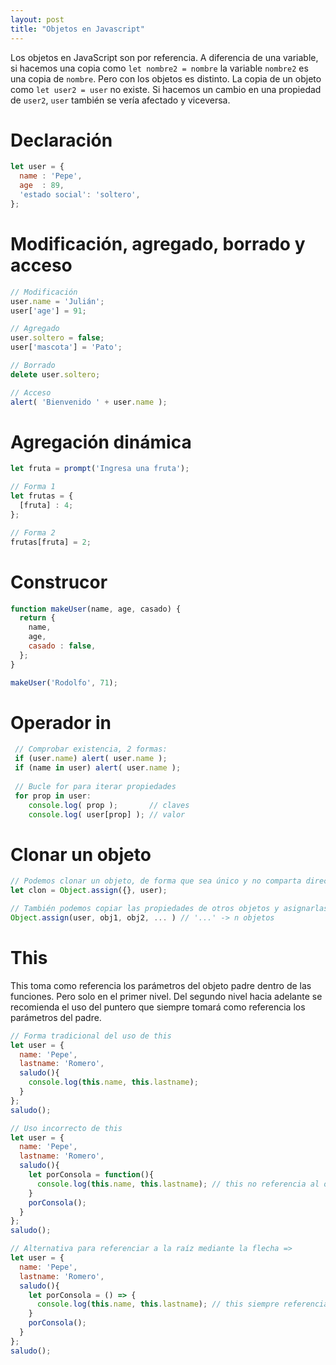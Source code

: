 ```yaml
---
layout: post
title: "Objetos en Javascript"
---
```


Los objetos en JavaScript son por referencia. A diferencia de una variable, si hacemos una copia como `let nombre2 = nombre` la variable `nombre2` es una copia de `nombre`.
Pero con los objetos es distinto. La copia de un objeto como `let user2 = user` no existe. Si hacemos un cambio en una propiedad de `user2`, `user` también se vería afectado
y viceversa.

# Declaración
```js
let user = {
  name : 'Pepe',
  age  : 89,
  'estado social': 'soltero',
};
```

# Modificación, agregado, borrado y acceso
```js
// Modificación
user.name = 'Julián';
user['age'] = 91;

// Agregado
user.soltero = false;
user['mascota'] = 'Pato';

// Borrado
delete user.soltero;

// Acceso
alert( 'Bienvenido ' + user.name );
```

# Agregación dinámica
```js
let fruta = prompt('Ingresa una fruta');

// Forma 1
let frutas = {
  [fruta] : 4;
};

// Forma 2
frutas[fruta] = 2;
```

# Construcor
```js
function makeUser(name, age, casado) {
  return {
    name,
    age,
    casado : false,
  };
}

makeUser('Rodolfo', 71);
```

# Operador in
```js
 // Comprobar existencia, 2 formas:
 if (user.name) alert( user.name );
 if (name in user) alert( user.name );
 
 // Bucle for para iterar propiedades
 for prop in user:
    console.log( prop );       // claves
    console.log( user[prop] ); // valor
```

# Clonar un objeto
```js
// Podemos clonar un objeto, de forma que sea único y no comparta dirección de memoria.
let clon = Object.assign({}, user);

// También podemos copiar las propiedades de otros objetos y asignarlas a otra
Object.assign(user, obj1, obj2, ... ) // '...' -> n objetos
```

# This
This toma como referencia los parámetros del objeto padre dentro de las funciones. Pero solo en el primer nivel. Del segundo nivel hacia adelante se recomienda el uso del puntero que siempre tomará como referencia los parámetros del padre.
```js
// Forma tradicional del uso de this
let user = {
  name: 'Pepe',
  lastname: 'Romero',
  saludo(){
    console.log(this.name, this.lastname);
  }
};
saludo();

// Uso incorrecto de this
let user = {
  name: 'Pepe',
  lastname: 'Romero',
  saludo(){
    let porConsola = function(){
      console.log(this.name, this.lastname); // this no referencia al objeto raíz
    }
    porConsola();
  }
};
saludo();

// Alternativa para referenciar a la raíz mediante la flecha =>
let user = {
  name: 'Pepe',
  lastname: 'Romero',
  saludo(){
    let porConsola = () => {
      console.log(this.name, this.lastname); // this siempre referenciará al objeto raíz
    }
    porConsola();
  }
};
saludo();
```
